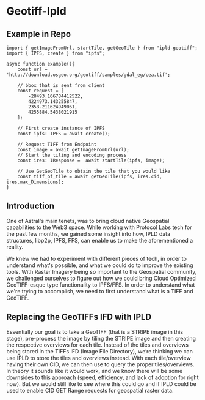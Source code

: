# Geotiff-Ipld

## Example in Repo
``` 
import { getImageFromUrl, startTile, getGeoTile } from "ipld-geotiff";
import { IPFS, create } from "ipfs";

async function example(){
    const url = 'http://download.osgeo.org/geotiff/samples/gdal_eg/cea.tif';
    
    // bbox that is sent from client
    const request = [
        -28493.166784412522,
        4224973.143255847,
        2358.211624949061,
        4255884.5438021915
    ];
    
    // First create instance of IPFS
    const ipfs: IPFS = await create();
    
    // Request TIFF from Endpoint
    const image = await getImageFromUrl(url);
    // Start the tiling and encoding process 
    const ires: IResponse =  await startTile(ipfs, image);

    // Use GetGeoTile to obtain the tile that you would like
    const tiff_of_tile = await getGeoTile(ipfs, ires.cid, ires.max_Dimensions);
}
```

## Introduction
One of Astral's main tenets, was to bring cloud native Geospatial capabilities to the Web3 space. While working with Protocol Labs tech for the past few months, we gained some insight into how, IPLD data structures, libp2p, IPFS, FFS, can enable us to make the aforementioned a reality.

We knew we had to experiment with different pieces of tech, in order to understand what's possible, and what we could do to improve the existing tools. With Raster Imagery being so important to the Geospatial community, we challenged ourselves to figure out how we could  bring Cloud Optimized GeoTIFF-esque type functionality to IPFS/FFS. In order to understand what we're trying to accomplish, we need to first understand what is a TIFF and GeoTIFF.


## Replacing the GeoTIFFs IFD with IPLD
Essentially our goal is to take a GeoTIFF (that is a STRIPE image in this stage), pre-process the image by tiling the STRIPE image and then creating the respective overviews for each tile. Instead of the tiles and overviews being stored in the TIFFs IFD (Image File Directory), we’re thinking we can use IPLD to store the tiles and overviews instead. With each tile/overview having their own CID, we can then use  to query the proper tiles/overviews. 
In theory it sounds like it would work, and we know there will be some downsides to this approach (speed, efficiency, and lack of adoption for right now). But we would still like to see where this could go and if IPLD could be used to enable CID GET Range requests for geospatial raster data. 
